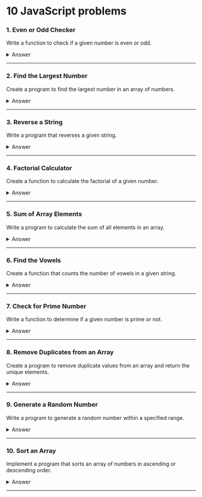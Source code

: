 # 10 JavaScript problems

### 1. **Even or Odd Checker**

Write a function to check if a given number is even or odd.

<details>
<summary>Answer</summary>

```javascript
function isEvenOrOdd(num) {
  if (num % 2 === 0) {
    console.log(`The number ${num} is even.`);
  } else {
    console.log(`The number ${num} is odd.`);
  }
}
isEvenOrOdd(81);
```

</details>

---

### 2. **Find the Largest Number**

Create a program to find the largest number in an array of numbers.

<details>
<summary>Answer</summary>

```javascript
const findLargeNumber = (arr) => {
  if (arr.length === 0) return null;
  return arr.reduce(
    (max, current) => (max >= current ? max : current),
    -Infinity
  );
};
console.log(findLargeNumber([29, 42, 15, 68])); // Output: 68
```

### Why Use -Infinity?

> -Infinity is the smallest possible value, and using it ensures that any value from the array will be larger than the initial value.
> This is a good technique for finding the largest number without needing to rely on assumptions about the range of values in the array.

```js
const findLargeNumber1 = (arr) => {
  if (arr.length === 0) return null;
  let largerNum = arr[0];
  for (let i = 0; i < arr.length; i++) {
    if (arr[i] > largerNum) {
      largerNum = arr[i];
    }
  }
  return largerNum;
};
console.log(findLargeNumber1([29, 42, 15, 68]));
console.log(findLargeNumber1([]));
```

```js
const findLargeNumber3 = (arr) => {
  return Math.max(...arr);
};
console.log(findLargeNumber3([1, 5, 7, 9]));
```

</details>

---

### 3. **Reverse a String**

Write a program that reverses a given string.

<details>
<summary>Answer</summary>

```javascript
const reverseString = (str) => str.split("").reverse().join("");
console.log(reverseString("Naga Kumar")); // Output: "ramuK agaN"
```

```js
const reverseString1 = (str) => {
  let reverseStr = "";
  for (i = str.length - 1; i >= 0; i--) {
    reverseStr += str[i];
  }
  return reverseStr;
};
console.log(reverseString1("java script"));
```

</details>

---

### 4. **Factorial Calculator**

Create a function to calculate the factorial of a given number.

<details>
<summary>Answer</summary>

```javascript
const factorial = (num) => {
  let fact = 1;
  for (let i = 1; i <= num; i++) {
    fact *= i;
  }
  return fact;
};
console.log(factorial(5)); // Output: 120
```

```js
const factorialRecursion = (num) => {
  if (num === 0) return 1;

  return num * factorialRecursion(num - 1);
};
console.log(factorialRecursion(5));
```

</details>

---

### 5. **Sum of Array Elements**

Write a program to calculate the sum of all elements in an array.

<details>
<summary>Answer</summary>

```javascript
const sumOfArrEle = (arr) => arr.reduce((sum, num) => sum + num, 0);
console.log(sumOfArrEle([1, 2, 3, 4, 5])); // Output: 15
```

</details>

---

### 6. **Find the Vowels**

Create a function that counts the number of vowels in a given string.

<details>
<summary>Answer</summary>

```javascript
const countVowels = (str) => {
  return str.split("").filter((char) => "aeiouAEIOU".includes(char)).length;
};
console.log(countVowels("Naga Kumar")); // Output: 4
```

```js
const findNumberOfVowels = (str) => {
  let Vowels = "aeiouAEIOU";
  let result = [];
  for (let char of str) {
    if (Vowels.includes(char)) {
      result.push(char);
    }
  }
  return result;
};
console.log(findNumberOfVowels("naga kumar"));
```

```js
const countVowels = (str) => {
  let count = 0;
  const vowels = "AEIOUaeiou";
  for (let i = 0; i <= str.length; i++) {
    if (vowels.includes(str[i])) {
      count++;
    }
  }
  return count;
};
console.log(countVowels("naga kumar"));
```

```js
const findVowels1 = (str) => {
  let obj = {};
  const Vowels = "aeiouAEIOU";
  for (let chat of str) {
    if (Vowels.includes(chat)) {
      obj[chat] = (obj[chat] || 0) + 1;
    }
  }
  return obj;
};

console.log(findVowels1("naga kumar"));
```

</details>

---

### 7. **Check for Prime Number**

Write a function to determine if a given number is prime or not.

<details>
<summary>Answer</summary>

```javascript
const isPrime = (num) => {
  if (num <= 1) return false;
  for (let i = 2; i <= Math.sqrt(num); i++) {
    if (num % i === 0) return false;
  }
  return true;
};
console.log(isPrime(29)); // Output: true
```

```js
const findPrimeNum = (num) => {
  let primeNum = [];
  for (let i = 2; i <= num; i++) {
    if (isPrime(i)) primeNum.push(i);
  }
  return primeNum;
};
console.log(findPrimeNum(100));
```

</details>

---

### 8. **Remove Duplicates from an Array**

Create a program to remove duplicate values from an array and return the unique elements.

<details>
<summary>Answer</summary>

```javascript
const removeDuplicates = (arr) => [...new Set(arr)];
console.log(removeDuplicates([1, 2, 3, 4, 5, 5, 6, 7, 8, 5, 3]));
// Output: [1, 2, 3, 4, 5, 6, 7, 8]
```

```js
const removeDuplicates3 = (arr) => {
  return arr.reduce((unique, value) => {
    if (!unique.includes(value)) unique.push(value);
    return unique;
  }, []);
};
console.log(removeDuplicates3([1, 2, 3, 4, 5, 5, 6, 7, 8, 5, 3]));
```

```js
const removeDuplicates2 = (arr) => {
  let unique = [];
  for (let value of arr) {
    if (!unique.includes(value)) unique.push(value);
  }
  return unique;
};
console.log(removeDuplicates2([1, 2, 3, 4, 5, 5, 6, 7, 8, 5, 3]));
```

```js
const removeDuplicates1 = (arr) => {
  return arr.filter((unique, index) => arr.indexOf(unique) === index);
};
console.log(removeDuplicates1([1, 2, 3, 4, 5, 5, 6, 7, 8, 5, 3]));
```

```js
const removeDuplicates = (arr) => {
  let unique = [];
  for (let i = 0; i <= arr.length - 1; i++) {
    if (!unique.includes(arr[i])) {
      unique.push(arr[i]);
    }
  }
  return unique;
};
console.log(removeDuplicates([1, 2, 3, 4, 5, 5, 6, 7, 8, 5, 3]));
```

</details>

---

### 9. **Generate a Random Number**

Write a program to generate a random number within a specified range.

<details>
<summary>Answer</summary>

```javascript
const generateRandomNumber = (min, max) => {
  return Math.floor(Math.random() * (max - min + 1) + min);
};
console.log(generateRandomNumber(1, 100));
// Output: Random number between 1 and 100
```

</details>

---

### 10. **Sort an Array**

Implement a program that sorts an array of numbers in ascending or descending order.

<details>
<summary>Answer</summary>

```javascript
const sortArray = (arr) => arr.sort((a, b) => a - b);
console.log(sortArray([30, 39, 40, 27, 20, 1, 4, 6]));
// Output: [1, 4, 6, 20, 27, 30, 39, 40]
```

## Quick Sort (Recursive)

```js
const quickSort = (arr) => {
  if (arr.length <= 1) return arr;

  let pivot = arr[arr.length - 1];
  let left = [];
  let right = [];
  for (let i = 0; i < arr.length - 1; i++) {
    if (arr[i] < pivot) left.push(arr[i]);
    else right.push(arr[i]);
  }
  return [...quickSort(right), pivot, ...quickSort(left)];
};

console.log(quickSort([30, 39, 40, 27, 20, 1, 4, 6]));
```

</details>

---
